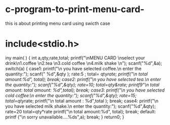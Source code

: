 # c-program-to-print-menu-card-
this is about printing menu card using swicth case
# include<stdio.h>
iny main( )
{
int a,qty,rate,total;
printf("\nMENU CARD \nselect your drink\n1.coffee \n2.tea \n3.cold coffee \n4.milk shake \n");
scanf("%d",&a);
switch(a)
{
case1:
printf("\n you have selected coffee.\n enter the quantity:");
scanf(" %d",&qty );
rate:5 ;
total= qty*rate;
printf("\n total amount:%d", total);
break;
case2:
printf("\n you have selected tea.\n enter the quantity:");
scanf("%d",&qty);
rate=10;
total=qty&rate;
printf9"\n total amount: total amount: %d",total);
break;
case3:
printf("\n you have selected cold coffee:\n enter the quantity:");
scanf("%d",&qty);
rate=15;
total=qty*rate;
printf("\n total amount : %d",total );
break;
case4:
printf("\n you have selected milk shake.\n enter the quantity:");
scanf("%d",&qty);
rate=20 
total=qty*rate  printf("\n total amount:%d", total);
break;
default:
printf ("\n sorry unavailable....%ds",a);
break;
}
return0;
}
